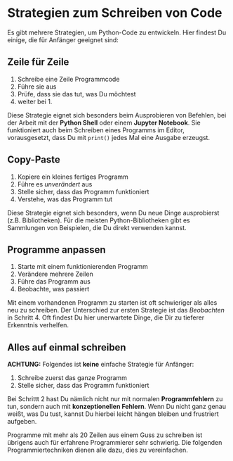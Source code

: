 
# Strategien zum Schreiben von Code

Es gibt mehrere Strategien, um Python-Code zu entwickeln. Hier findest Du einige, die für Anfänger geeignet sind:

## Zeile für Zeile

1. Schreibe eine Zeile Programmcode
2. Führe sie aus
3. Prüfe, dass sie das tut, was Du möchtest
4. weiter bei 1.

Diese Strategie eignet sich besonders beim Ausprobieren von Befehlen, bei der Arbeit mit der **Python Shell** oder einem **Jupyter Notebook**. Sie funktioniert auch beim Schreiben eines Programms im Editor, vorausgesetzt, dass Du mit `print()` jedes Mal eine Ausgabe erzeugst.

## Copy-Paste

1. Kopiere ein kleines fertiges Programm
2. Führe es *unverändert* aus
3. Stelle sicher, dass das Programm funktioniert
4. Verstehe, was das Programm tut

Diese Strategie eignet sich besonders, wenn Du neue Dinge ausprobierst (z.B. Bibliotheken). Für die meisten Python-Bibliotheken gibt es Sammlungen von Beispielen, die Du direkt verwenden kannst.

## Programme anpassen

1. Starte mit einem funktionierenden Programm
2. Verändere mehrere Zeilen
3. Führe das Programm aus
4. Beobachte, was passiert

Mit einem vorhandenen Programm zu starten ist oft schwieriger als alles neu zu schreiben. Der Unterschied zur ersten Strategie ist das *Beobachten* in Schritt 4. Oft findest Du hier unerwartete Dinge, die Dir zu tieferer Erkenntnis verhelfen.

## Alles auf einmal schreiben

**ACHTUNG:** Folgendes ist **keine** einfache Strategie für Anfänger:

1. Schreibe zuerst das ganze Programm
2. Stelle sicher, dass das Programm funktioniert

Bei Schrittt 2 hast Du nämlich nicht nur mit normalen **Programmfehlern** zu tun, sondern auch mit **konzeptionellen Fehlern**. Wenn Du nicht ganz genau weißt, was Du tust, kannst Du hierbei leicht hängen bleiben und frustriert aufgeben.

Programme mit mehr als 20 Zeilen aus einem Guss zu schreiben ist übrigens auch für erfahrene Programmierer sehr schwierig. Die folgenden Programmiertechniken dienen alle dazu, dies zu vereinfachen.

